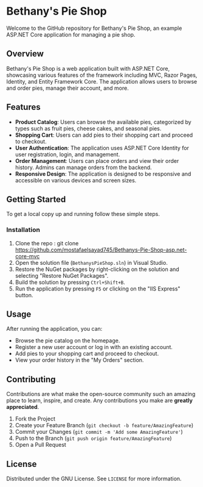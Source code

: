 # Bethany's Pie Shop

Welcome to the GitHub repository for Bethany's Pie Shop, an example ASP.NET Core application for managing a pie shop.

## Overview

Bethany's Pie Shop is a web application built with ASP.NET Core, showcasing various features of the framework including MVC, Razor Pages, Identity, and Entity Framework Core. The application allows users to browse and order pies, manage their account, and more.

## Features

- **Product Catalog**: Users can browse the available pies, categorized by types such as fruit pies, cheese cakes, and seasonal pies.
- **Shopping Cart**: Users can add pies to their shopping cart and proceed to checkout.
- **User Authentication**: The application uses ASP.NET Core Identity for user registration, login, and management.
- **Order Management**: Users can place orders and view their order history. Admins can manage orders from the backend.
- **Responsive Design**: The application is designed to be responsive and accessible on various devices and screen sizes.

## Getting Started

To get a local copy up and running follow these simple steps.


### Installation

1. Clone the repo : git clone https://github.com/mostafaelsayad745/Bethanys-Pie-Shop-asp.net-core-mvc
2. Open the solution file (`BethanysPieShop.sln`) in Visual Studio.
3. Restore the NuGet packages by right-clicking on the solution and selecting "Restore NuGet Packages".
4. Build the solution by pressing `Ctrl+Shift+B`.
5. Run the application by pressing `F5` or clicking on the "IIS Express" button.

## Usage

After running the application, you can:

- Browse the pie catalog on the homepage.
- Register a new user account or log in with an existing account.
- Add pies to your shopping cart and proceed to checkout.
- View your order history in the "My Orders" section.

## Contributing

Contributions are what make the open-source community such an amazing place to learn, inspire, and create. Any contributions you make are **greatly appreciated**.

1. Fork the Project
2. Create your Feature Branch (`git checkout -b feature/AmazingFeature`)
3. Commit your Changes (`git commit -m 'Add some AmazingFeature'`)
4. Push to the Branch (`git push origin feature/AmazingFeature`)
5. Open a Pull Request

## License

Distributed under the GNU License. See `LICENSE` for more information.




   
